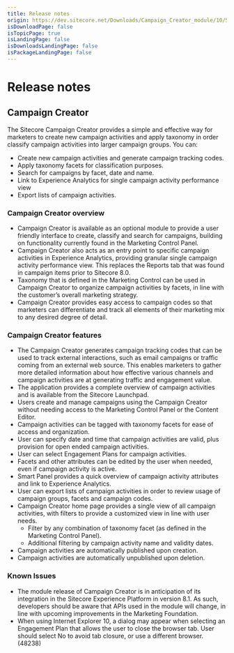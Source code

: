 ```yaml
---
title: Release notes
origin: https://dev.sitecore.net/Downloads/Campaign_Creator_module/10/Sitecore_Campaign_Creator_module/Release_Notes
isDownloadPage: false
isTopicPage: true
isLandingPage: false
isDownloadsLandingPage: false
isPackageLandingPage: false
---
```


# Release notes

## Campaign Creator

The Sitecore Campaign Creator provides a simple and effective way for marketers to create new campaign activities and apply taxonomy in order classify campaign activities into larger campaign groups. You can:

-   Create new campaign activities and generate campaign tracking codes.
-   Apply taxonomy facets for classification purposes.
-   Search for campaigns by facet, date and name.
-   Link to Experience Analytics for single campaign activity performance view
-   Export lists of campaign activities.

### Campaign Creator overview

-   Campaign Creator is available as an optional module to provide a user friendly interface to create, classify and search for campaigns, building on functionality currently found in the Marketing Control Panel.
-   Campaign Creator also acts as an entry point to specific campaign activities in Experience Analytics, providing granular single campaign activity performance view. This replaces the Reports tab that was found in campaign items prior to Sitecore 8.0.
-   Taxonomy that is defined in the Marketing Control can be used in Campaign Creator to organize campaign activities by facets, in line with the customer’s overall marketing strategy.
-   Campaign Creator provides easy access to campaign codes so that marketers can differentiate and track all elements of their marketing mix to any desired degree of detail.

### Campaign Creator features

-   The Campaign Creator generates campaign tracking codes that can be used to track external interactions, such as email campaigns or traffic coming from an external web source. This enables marketers to gather more detailed information about how effective various channels and campaign activities are at generating traffic and engagement value.
-   The application provides a complete overview of campaign activities and is available from the Sitecore Launchpad.
-   Users create and manage campaigns using the Campaign Creator without needing access to the Marketing Control Panel or the Content Editor.
-   Campaign activities can be tagged with taxonomy facets for ease of access and organization.
-   User can specify date and time that campaign activities are valid, plus provision for open ended campaign activities.
-   User can select Engagement Plans for campaign activities.
-   Facets and other attributes can be edited by the user when needed, even if campaign activity is active.
-   Smart Panel provides a quick overview of campaign activity attributes and link to Experience Analytics.
-   User can export lists of campaign activities in order to review usage of campaign groups, facets and campaign codes.
-   Campaign Creator home page provides a single view of all campaign activities, with filters to provide a customized view in line with user needs.
    -   Filter by any combination of taxonomy facet (as defined in the Marketing Control Panel).
    -   Additional filtering by campaign activity name and validity dates.
-   Campaign activities are automatically published upon creation.
-   Campaign activities are automatically unpublished upon deletion.

### Known Issues

-   The module release of Campaign Creator is in anticipation of its integration in the Sitecore Experience Platform in version 8.1. As such, developers should be aware that APIs used in the module will change, in line with upcoming improvements in the Marketing Foundation.
-   When using Internet Explorer 10, a dialog may appear when selecting an Engagement Plan that allows the user to close the browser tab. User should select No to avoid tab closure, or use a different browser. (48238)